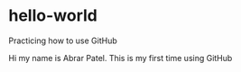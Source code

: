 # hello-world
Practicing how to use GitHub

Hi my name is Abrar Patel. This is my first time using GitHub
